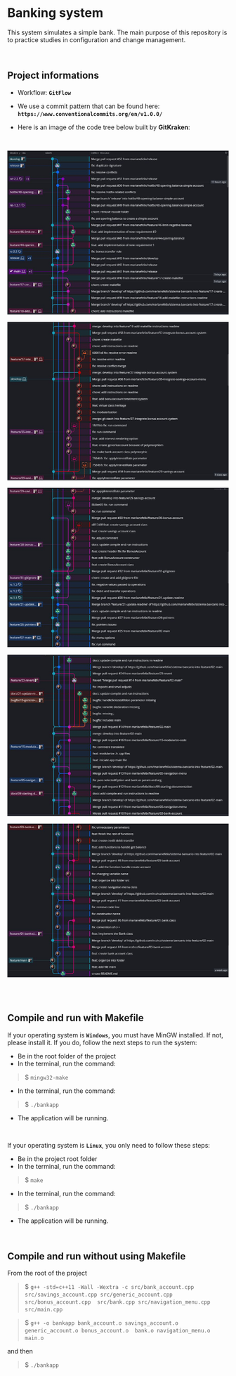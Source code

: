 # Banking system
This system simulates a simple bank. The main purpose of this repository is to practice studies in configuration and change management.

<br>

## Project informations
- Workflow: **`GitFlow`**

- We use a commit pattern that can be found here: **`https://www.conventionalcommits.org/en/v1.0.0/`**

- Here is an image of the code tree below built by **GitKraken**:

<br>

![Tree head](./images/photo1.jpeg)

![Tree body 3](./images/photo2.jpeg)

![Tree body 2](./images/photo3.jpeg)

![Tree body 1](./images/photo4.jpeg)

![Tree root](./images/photo5.jpeg)

<br>
<br>

## Compile and run with Makefile
If your operating system is **`Windows`**, you must have MinGW installed.
If not, please install it.
If you do, follow the next steps to run the system:
- Be in the root folder of the project
- In the terminal, run the command:
> $ `mingw32-make`
- In the terminal, run the command:
> $ `./bankapp`
- The application will be running.

<br>

If your operating system is **`Linux`**, you only need to follow these steps:
- Be in the project root folder
- In the terminal, run the command:
> $ `make`
- In the terminal, run the command:
> $ `./bankapp`
- The application will be running.

<br>

## Compile and run without using Makefile
From the root of the project

> $ `g++ -std=c++11 -Wall -Wextra -c src/bank_account.cpp src/savings_account.cpp src/generic_account.cpp src/bonus_account.cpp  src/bank.cpp src/navigation_menu.cpp src/main.cpp`

> $ `g++ -o bankapp bank_account.o savings_account.o generic_account.o bonus_account.o  bank.o navigation_menu.o main.o`

and then

> $ `./bankapp`